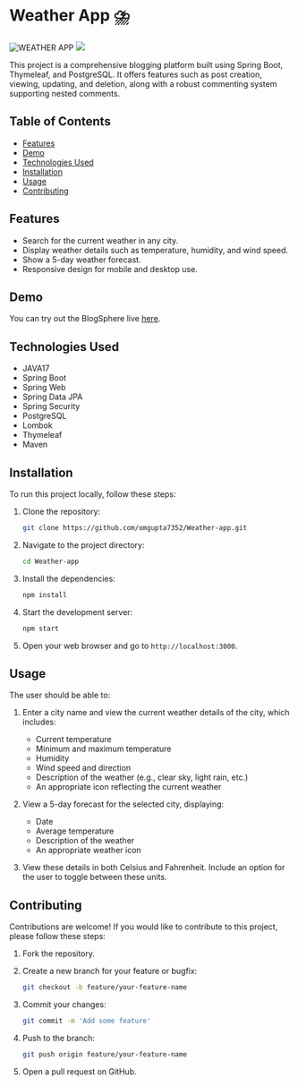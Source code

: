 # Weather App ⛈️

![WEATHER APP](ime1.png)
![](ime2.png)

This project is a comprehensive blogging platform built using Spring Boot, Thymeleaf, and PostgreSQL. It offers features such as post creation, viewing, updating, and deletion, along with a robust commenting system supporting nested comments.

## Table of Contents

- [Features](#features)
- [Demo](#demo)
- [Technologies Used](#technologies-used)
- [Installation](#installation)
- [Usage](#usage)
- [Contributing](#contributing)

## Features

- Search for the current weather in any city.
- Display weather details such as temperature, humidity, and wind speed.
- Show a 5-day weather forecast.
- Responsive design for mobile and desktop use.

## Demo

You can try out the BlogSphere live [here](https://blogsphere-k6xl.onrender.com/).

## Technologies Used

- JAVA17
- Spring Boot
- Spring Web
- Spring Data JPA
- Spring Security
- PostgreSQL
- Lombok
- Thymeleaf
- Maven

## Installation

To run this project locally, follow these steps:

1. Clone the repository:

    ```bash
    git clone https://github.com/omgupta7352/Weather-app.git
    ```

2. Navigate to the project directory:

    ```bash
    cd Weather-app
    ```

3. Install the dependencies:

    ```bash
    npm install
    ```

4. Start the development server:

    ```bash
    npm start
    ```

5. Open your web browser and go to `http://localhost:3000`.

## Usage

The user should be able to:

1. Enter a city name and view the current weather details of the city, which includes:
   - Current temperature
   - Minimum and maximum temperature
   - Humidity
   - Wind speed and direction
   - Description of the weather (e.g., clear sky, light rain, etc.)
   - An appropriate icon reflecting the current weather

2. View a 5-day forecast for the selected city, displaying:
   - Date
   - Average temperature
   - Description of the weather
   - An appropriate weather icon

3. View these details in both Celsius and Fahrenheit. Include an option for the user to toggle between these units.


## Contributing

Contributions are welcome! If you would like to contribute to this project, please follow these steps:

1. Fork the repository.
2. Create a new branch for your feature or bugfix:

    ```bash
    git checkout -b feature/your-feature-name
    ```

3. Commit your changes:

    ```bash
    git commit -m 'Add some feature'
    ```

4. Push to the branch:

    ```bash
    git push origin feature/your-feature-name
    ```

5. Open a pull request on GitHub.
  

